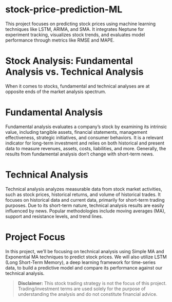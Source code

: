 # stock-price-prediction-ML
This project focuses on predicting stock prices using machine learning techniques like LSTM, ARIMA, and SMA. It integrates Neptune for experiment tracking, visualizes stock trends, and evaluates model performance through metrics like RMSE and MAPE.

# Stock Analysis: Fundamental Analysis vs. Technical Analysis

When it comes to stocks, fundamental and technical analyses are at opposite ends of the market analysis spectrum.

# Fundamental Analysis
Fundamental analysis evaluates a company’s stock by examining its intrinsic value, including tangible assets, financial statements, management effectiveness, strategic initiatives, and consumer behaviors. It is a relevant indicator for long-term investment and relies on both historical and present data to measure revenues, assets, costs, liabilities, and more. Generally, the results from fundamental analysis don’t change with short-term news.

# Technical Analysis
Technical analysis analyzes measurable data from stock market activities, such as stock prices, historical returns, and volume of historical trades. It focuses on historical data and current data, primarily for short-term trading purposes. Due to its short-term nature, technical analysis results are easily influenced by news. Popular methodologies include moving averages (MA), support and resistance levels, and trend lines.

# Project Focus
In this project, we’ll be focusing on technical analysis using Simple MA and Exponential MA techniques to predict stock prices. We will also utilize LSTM (Long Short-Term Memory), a deep learning framework for time-series data, to build a predictive model and compare its performance against our technical analysis.

> **Disclaimer:** This stock trading strategy is not the focus of this project. Trading/investment terms are used solely for the purpose of understanding the analysis and do not constitute financial advice.
